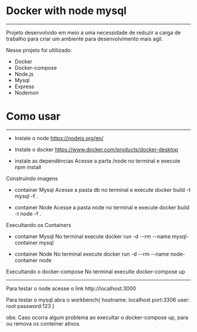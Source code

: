 # Docker with node mysql
________________________________________________________________________________________________________________________________

Projeto desenvolvido em meio a uma necessidade de reduzir a carga de trabalho para criar um ambiente para
desenvolvimento mais agil.

Nesse projeto foi ultilizado:
* Docker
* Docker-compose
* Node.js
* Mysql
* Express
* Nodemon

# Como usar
________________________________________________________________________________________________________________________________

* Instale o node
        https://nodejs.org/en/


* Instale o docker
        https://www.docker.com/products/docker-desktop

* instale as dependências
        Acesse a parta /node no terminal e execute
            npm install

Construindo imagens

* container Mysql
        Acesse a pasta db no terminal e execute
            docker build -t mysql -f .

* container Node
        Acesse a pasta node no terminal e execute
            docker build -t node -f .

Execultando os Containers

 * container Mysql
        No terminal execute
          docker run -d --rm --name mysql-container mysql

 * container Node
        No terminal execute
            docker run -d --rm --name node-container node


Execultando o docker-compose
        No terminal execulte
            docker-compose up

________________________________________________________________________________________________________________________________

Para testar o node acesse o link http://localhost:3000

Para testar o mysql abra o workbench{
    hostname: localhost
    port:3306
    user: root
    password:123
}

obs: Caso ocorra algum problema ao execultar o docker-compose up, para ou remova os conteiner ativos.



